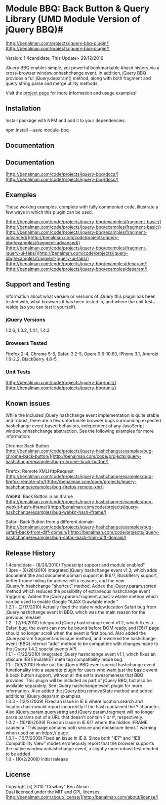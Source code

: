 # Module BBQ: Back Button & Query Library (UMD Module Version of jQuery BBQ)#
[http://benalman.com/projects/jquery-bbq-plugin/](http://benalman.com/projects/jquery-bbq-plugin/)

Version: 1.4candidate, This Update> 29/12/2016

jQuery BBQ enables simple, yet powerful bookmarkable #hash history via a cross-browser window.onhashchange event. In addition, jQuery BBQ provides a full jQuery.deparam() method, along with both fragment and query string parse and merge utility methods.

Visit the [project page](http://benalman.com/projects/jquery-bbq-plugin/) for more information and usage examples!

## Installation ##
Install package with NPM and add it to your dependencies:

npm install --save module-bbq

## Documentation ##

## Documentation ##
[http://benalman.com/code/projects/jquery-bbq/docs/](http://benalman.com/code/projects/jquery-bbq/docs/)


## Examples ##
These working examples, complete with fully commented code, illustrate a few
ways in which this plugin can be used.

[http://benalman.com/code/projects/jquery-bbq/examples/fragment-basic/](http://benalman.com/code/projects/jquery-bbq/examples/fragment-basic/)  
[http://benalman.com/code/projects/jquery-bbq/examples/fragment-advanced/](http://benalman.com/code/projects/jquery-bbq/examples/fragment-advanced/)  
[http://benalman.com/code/projects/jquery-bbq/examples/fragment-jquery-ui-tabs/](http://benalman.com/code/projects/jquery-bbq/examples/fragment-jquery-ui-tabs/)  
[http://benalman.com/code/projects/jquery-bbq/examples/deparam/](http://benalman.com/code/projects/jquery-bbq/examples/deparam/)

## Support and Testing ##
Information about what version or versions of jQuery this plugin has been
tested with, what browsers it has been tested in, and where the unit tests
reside (so you can test it yourself).

### jQuery Versions ###
1.2.6, 1.3.2, 1.4.1, 1.4.2

### Browsers Tested ###
Firefox 2-4, Chrome 5-6, Safari 3.2-5, Opera 9.6-10.60, iPhone 3.1, Android 1.6-2.2, BlackBerry 4.6-5.

### Unit Tests ###
[http://benalman.com/code/projects/jquery-bbq/unit/](http://benalman.com/code/projects/jquery-bbq/unit/)


## Known issues ##

While the included jQuery hashchange event implementation is quite stable and robust, there are a few unfortunate browser bugs surrounding expected hashchange event-based behaviors, independent of any JavaScript window.onhashchange abstraction. See the following examples for more information:

Chrome: Back Button  
[http://benalman.com/code/projects/jquery-hashchange/examples/bug-chrome-back-button/](http://benalman.com/code/projects/jquery-hashchange/examples/bug-chrome-back-button/)

Firefox: Remote XMLHttpRequest  
[http://benalman.com/code/projects/jquery-hashchange/examples/bug-firefox-remote-xhr/](http://benalman.com/code/projects/jquery-hashchange/examples/bug-firefox-remote-xhr/)

WebKit: Back Button in an Iframe  
[http://benalman.com/code/projects/jquery-hashchange/examples/bug-webkit-hash-iframe/](http://benalman.com/code/projects/jquery-hashchange/examples/bug-webkit-hash-iframe/)

Safari: Back Button from a different domain  
[http://benalman.com/code/projects/jquery-hashchange/examples/bug-safari-back-from-diff-domain/](http://benalman.com/code/projects/jquery-hashchange/examples/bug-safari-back-from-diff-domain/)

## Release History ##

1.4candidate - (8/26/2010) Typescript support and module enabled"  
1.3pre - (8/26/2010) Integrated jQuery hashchange event v1.3, which adds document.title and document.domain support in IE6/7, BlackBerry support, better Iframe hiding for accessibility reasons, and the new jQuery.fn.hashchange "shortcut" method. Added the jQuery.param.sorted method which reduces the possibility of extraneous hashchange event triggering. Added the jQuery.param.fragment.ajaxCrawlable method which can be used to enable Google "AJAX Crawlable mode."  
1.2.1 - (2/17/2010) Actually fixed the stale window.location Safari bug from jQuery hashchange event in BBQ, which was the main reason for the previous release!  
1.2   - (2/16/2010) Integrated jQuery hashchange event v1.2, which fixes a Safari bug, the event can now be bound before DOM ready, and IE6/7 page should no longer scroll when the event is first bound. Also added the jQuery.param.fragment.noEscape method, and reworked the hashchange event (BBQ) internal "add" method to be compatible with changes made to the jQuery 1.4.2 special events API.  
1.1.1 - (1/22/2010) Integrated jQuery hashchange event v1.1, which fixes an obscure IE8 EmulateIE7 meta tag compatibility mode bug.  
1.1   - (1/9/2010) Broke out the jQuery BBQ event.special hashchange event functionality into a separate plugin for users who want just the basic event & back button support, without all the extra awesomeness that BBQ provides. This plugin will be included as part of jQuery BBQ, but also be available separately. See jQuery hashchange event plugin for more information. Also added the jQuery.bbq.removeState method and added additional jQuery.deparam examples.  
1.0.3 - (12/2/2009) Fixed an issue in IE 6 where location.search and location.hash would report incorrectly if the hash contained the ? character. Also jQuery.param.querystring and jQuery.param.fragment will no longer parse params out of a URL that doesn't contain ? or #, respectively.  
1.0.2 - (10/10/2009) Fixed an issue in IE 6/7 where the hidden IFRAME caused a "This page contains both secure and nonsecure items." warning when used on an https:// page.  
1.0.1 - (10/7/2009) Fixed an issue in IE 8. Since both "IE7" and "IE8 Compatibility View" modes erroneously report that the browser supports the native window.onhashchange event, a slightly more robust test needed to be added.  
1.0   - (10/2/2009) Initial release


## License ##
Copyright (c) 2010 "Cowboy" Ben Alman  
Dual licensed under the MIT and GPL licenses.  
[http://benalman.com/about/license/](http://benalman.com/about/license/)
